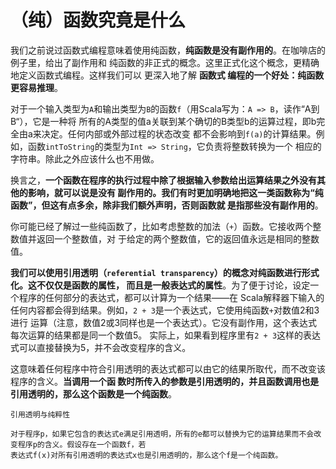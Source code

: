 （纯）函数究竟是什么
===================================================================================
我们之前说过函数式编程意味着使用纯函数，**纯函数是没有副作用的**。在咖啡店的例子里，给出了副作用和
纯函数的非正式的概念。这里正式化这个概念，更精确地定义函数式编程。这样我们可以 更深入地了解 **函数式
编程的一个好处：纯函数更容易推理**。

对于一个输入类型为`A`和输出类型为`B`的函数`f`（用Scala写为：`A => B`，读作“A到B“），它是一种将
所有的A类型的值a关联到某个确切的B类型b的运算过程，即b完全由a来决定。任何内部或外部过程的状态改变
都不会影响到`f(a)`的计算结果。例如，函数`intToString`的类型为`Int => String`，它负责将整数转换为一个
相应的字符串。除此之外应该什么也不用做。

换言之，**一个函数在程序的执行过程中除了根据输入参数给出运算结果之外没有其他的影响，就可以说是没有
副作用的。我们有时更加明确地把这一类函数称为“纯函数”，但这有点多余，除非我们额外声明，否则函数就
是指那些没有副作用的**。

你可能已经了解过一些纯函数了，比如考虑整数的加法（`+`）函数。它接收两个整数值并返回一个整数值，对
于给定的两个整数值，它的返回值永远是相同的整数值。

**我们可以使用引用透明（`referential transparency`）的概念对纯函数进行形式化。这不仅仅是函数的属性，
而且是一般表达式的属性**。为了便于讨论，设定一个程序的任何部分的表达式，都可以计算为一个结果——在
Scala解释器下输入的任何内容都会得到结果。例如，`2 + 3`是一个表达式，它使用纯函数`+`对数值2和3进行
运算（注意，数值2或3同样也是一个表达式）。它没有副作用，这个表达式每次运算的结果都是同一个数值5。
实际上，如果看到程序里有`2 + 3`这样的表达式可以直接替换为5，并不会改变程序的含义。

这意味着任何程序中符合引用透明的表达式都可以由它的结果所取代，而不改变该程序的含义。**当调用一个函
数时所传入的参数是引用透明的，并且函数调用也是引用透明的，那么这个函数是一个纯函数**。
```
引用透明与纯粹性

对于程序p，如果它包含的表达式e满足引用透明，所有的e都可以替换为它的运算结果而不会改变程序p的含义。假设存在一个函数f，若
表达式f(x)对所有引用透明的表达式x也是引用透明的，那么这个f是一个纯函数。
```






